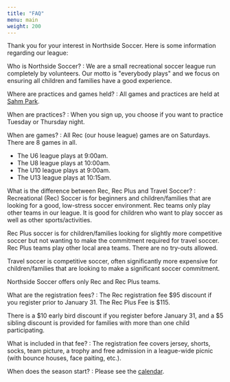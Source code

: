 ```yaml
---
title: "FAQ"
menu: main
weight: 200
---
```


Thank you for your interest in Northside Soccer. Here is some
information regarding our league:

Who is Northside Soccer?
: We are a small recreational soccer league run completely by
  volunteers. Our motto is "everybody plays" and we focus on ensuring
  all children and families have a good experience.

Where are practices and games held?
: All games and practices are held at [Sahm Park].

When are practices?
: When you sign up, you choose if you want to practice Tuesday or
  Thursday night.

When are games?
: All Rec (our house league) games are on Saturdays. There are 8 games
  in all.

  * The U6 league plays at 9:00am.
  * The U8 league plays at 10:00am.
  * The U10 league plays at 9:00am.
  * The U13 league plays at 10:15am.

What is the difference between Rec, Rec Plus and Travel Soccer?
: Recreational (Rec) Soccer is for beginners and children/families that
  are looking for a good, low-stress soccer environment. Rec teams only
  play other teams in our league. It is good for children who want to
  play soccer as well as other sports/activities. 

  Rec Plus soccer is for children/families looking for slightly more
  competitive soccer but not wanting to make the commitment required for
  travel soccer. Rec Plus teams play other local area teams. There are no
  try-outs allowed. 

  Travel soccer is competitive soccer, often significantly more
  expensive for children/families that are looking to make a significant
  soccer commitment. 

  Northside Soccer offers only Rec and Rec Plus teams.

What are the registration fees?
: The Rec registration fee $95 discount if you register
  prior to January 31.  The Rec Plus Fee is $115.

  There is a $10 early bird discount if you register before January 31,
  and a $5 sibling discount is provided for families with more than one
  child participating.

What is included in that fee?
: The registration fee covers jersey, shorts, socks, team picture, a
  trophy and free admission in a league-wide picnic (with bounce houses,
  face paiting, etc.).

When does the season start?
: Please see the [calendar].

[Sahm Park]: /find-us/
[calendar]: /calendar/
